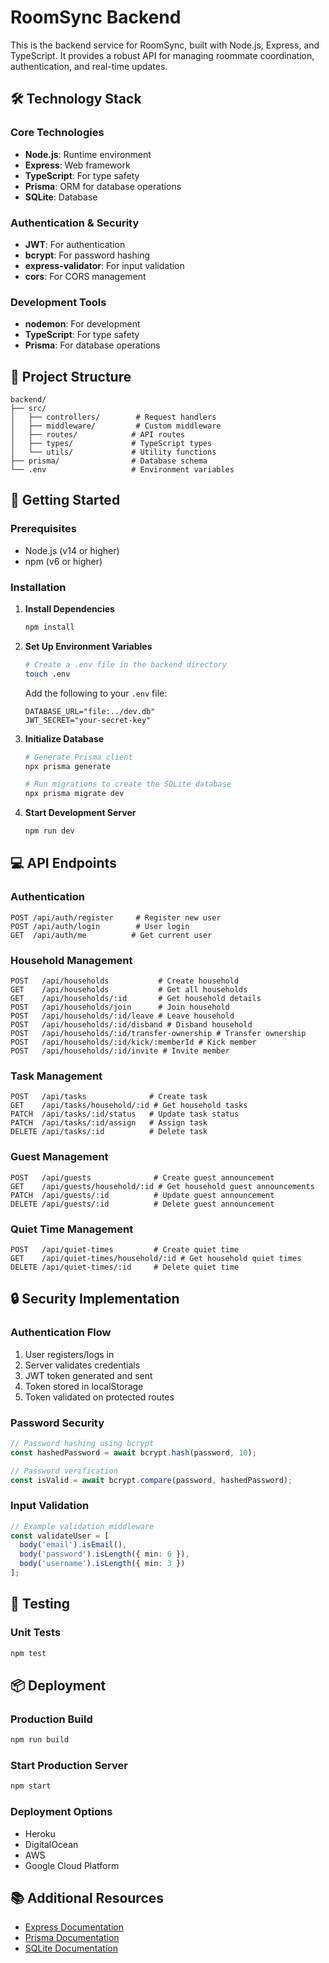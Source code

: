# RoomSync Backend

This is the backend service for RoomSync, built with Node.js, Express, and TypeScript. It provides a robust API for managing roommate coordination, authentication, and real-time updates.

## 🛠️ Technology Stack

### Core Technologies
- **Node.js**: Runtime environment
- **Express**: Web framework
- **TypeScript**: For type safety
- **Prisma**: ORM for database operations
- **SQLite**: Database

### Authentication & Security
- **JWT**: For authentication
- **bcrypt**: For password hashing
- **express-validator**: For input validation
- **cors**: For CORS management

### Development Tools
- **nodemon**: For development
- **TypeScript**: For type safety
- **Prisma**: For database operations

## 📁 Project Structure

```
backend/
├── src/
│   ├── controllers/        # Request handlers
│   ├── middleware/         # Custom middleware
│   ├── routes/            # API routes
│   ├── types/             # TypeScript types
│   └── utils/             # Utility functions
├── prisma/                # Database schema
└── .env                   # Environment variables
```

## 🚀 Getting Started

### Prerequisites
- Node.js (v14 or higher)
- npm (v6 or higher)

### Installation

1. **Install Dependencies**
   ```bash
   npm install
   ```

2. **Set Up Environment Variables**
   ```bash
   # Create a .env file in the backend directory
   touch .env
   ```
   
   Add the following to your `.env` file:
   ```
   DATABASE_URL="file:../dev.db"
   JWT_SECRET="your-secret-key"
   ```

3. **Initialize Database**
   ```bash
   # Generate Prisma client
   npx prisma generate

   # Run migrations to create the SQLite database
   npx prisma migrate dev
   ```

4. **Start Development Server**
   ```bash
   npm run dev
   ```

## 💻 API Endpoints

### Authentication
```
POST /api/auth/register     # Register new user
POST /api/auth/login        # User login
GET  /api/auth/me          # Get current user
```

### Household Management
```
POST   /api/households           # Create household
GET    /api/households           # Get all households
GET    /api/households/:id       # Get household details
POST   /api/households/join      # Join household
POST   /api/households/:id/leave # Leave household
POST   /api/households/:id/disband # Disband household
POST   /api/households/:id/transfer-ownership # Transfer ownership
POST   /api/households/:id/kick/:memberId # Kick member
POST   /api/households/:id/invite # Invite member
```

### Task Management
```
POST   /api/tasks              # Create task
GET    /api/tasks/household/:id # Get household tasks
PATCH  /api/tasks/:id/status   # Update task status
PATCH  /api/tasks/:id/assign   # Assign task
DELETE /api/tasks/:id          # Delete task
```

### Guest Management
```
POST   /api/guests              # Create guest announcement
GET    /api/guests/household/:id # Get household guest announcements
PATCH  /api/guests/:id          # Update guest announcement
DELETE /api/guests/:id          # Delete guest announcement
```

### Quiet Time Management
```
POST   /api/quiet-times         # Create quiet time
GET    /api/quiet-times/household/:id # Get household quiet times
DELETE /api/quiet-times/:id     # Delete quiet time
```

## 🔒 Security Implementation

### Authentication Flow
1. User registers/logs in
2. Server validates credentials
3. JWT token generated and sent
4. Token stored in localStorage
5. Token validated on protected routes

### Password Security
```typescript
// Password hashing using bcrypt
const hashedPassword = await bcrypt.hash(password, 10);

// Password verification
const isValid = await bcrypt.compare(password, hashedPassword);
```

### Input Validation
```typescript
// Example validation middleware
const validateUser = [
  body('email').isEmail(),
  body('password').isLength({ min: 6 }),
  body('username').isLength({ min: 3 })
];
```

## 🧪 Testing

### Unit Tests
```bash
npm test
```

## 📦 Deployment

### Production Build
```bash
npm run build
```

### Start Production Server
```bash
npm start
```

### Deployment Options
- Heroku
- DigitalOcean
- AWS
- Google Cloud Platform

## 📚 Additional Resources

- [Express Documentation](https://expressjs.com/)
- [Prisma Documentation](https://www.prisma.io/docs/)
- [SQLite Documentation](https://www.sqlite.org/docs.html) 